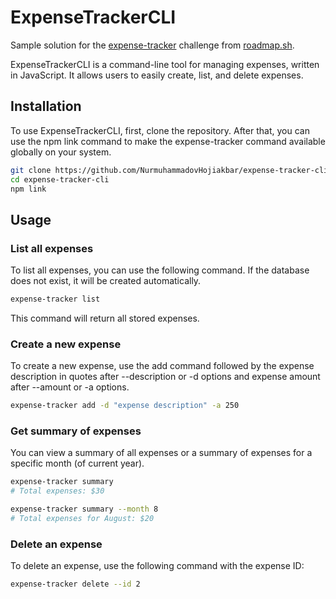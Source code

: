 # ExpenseTrackerCLI
Sample solution for the [expense-tracker](https://roadmap.sh/projects/expense-tracker) challenge from [roadmap.sh](https://roadmap.sh/).

ExpenseTrackerCLI is a command-line tool for managing expenses, written in JavaScript. It allows users to easily create, list, and delete expenses.

## Installation

To use ExpenseTrackerCLI, first, clone the repository. After that, you can use the npm link command to make the expense-tracker command available globally on your system.

```bash
git clone https://github.com/NurmuhammadovHojiakbar/expense-tracker-cli
cd expense-tracker-cli
npm link
```

## Usage

### List all expenses

To list all expenses, you can use the following command. If the database does not exist, it will be created automatically.

```bash
expense-tracker list
```
This command will return all stored expenses. 

### Create a new expense
To create a new expense, use the add command followed by the expense description in quotes after --description or -d options and expense amount after --amount or -a options.

```bash
expense-tracker add -d "expense description" -a 250
```

### Get summary of expenses
You can view a summary of all expenses or a summary of expenses for a specific month (of current year).


```bash
expense-tracker summary
# Total expenses: $30
```

```bash
expense-tracker summary --month 8
# Total expenses for August: $20
```

### Delete an expense
To delete an expense, use the following command with the expense ID:

```bash
expense-tracker delete --id 2
```
